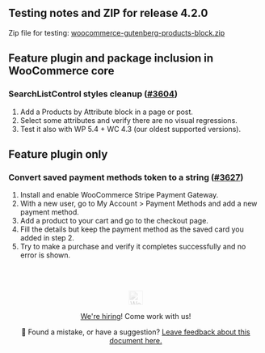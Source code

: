 ## Testing notes and ZIP for release 4.2.0

Zip file for testing: [woocommerce-gutenberg-products-block.zip](https://github.com/woocommerce/woocommerce-gutenberg-products-block/files/5769544/woocommerce-gutenberg-products-block.zip)

## Feature plugin and package inclusion in WooCommerce core

### SearchListControl styles cleanup ([#3604](https://github.com/woocommerce/woocommerce-gutenberg-products-block/pull/3604))

1. Add a Products by Attribute block in a page or post.
2. Select some attributes and verify there are no visual regressions.
3. Test it also with WP 5.4 + WC 4.3 (our oldest supported versions).

## Feature plugin only

### Convert saved payment methods token to a string ([#3627](https://github.com/woocommerce/woocommerce-gutenberg-products-block/pull/3627))

1. Install and enable WooCommerce Stripe Payment Gateway.
2. With a new user, go to My Account > Payment Methods and add a new payment method.
3. Add a product to your cart and go to the checkout page.
4. Fill the details but keep the payment method as the saved card you added in step 2.
5. Try to make a purchase and verify it completes successfully and no error is shown.

<!-- FEEDBACK --><br/><br/><p align="center"><a href="https://woocommerce.com/"><img src="https://woocommerce.com/wp-content/themes/woo/images/logo-woocommerce@2x.png" alt="WooCommerce" height="28px" style="filter: grayscale(100%);opacity: 0.2;" /></a></p><p align="center"><a href="https://woocommerce.com/careers/">We're hiring</a>! Come work with us!</p><p align="center">🐞 Found a mistake, or have a suggestion? <a href="https://github.com/woocommerce/woocommerce-gutenberg-products-block/issues/new?assignees=&labels=type%3A+documentation&template=--doc-feedback.md&title=Feedback%20on%20`./docs/testing/releases/420.md`">Leave feedback about this document here.</a></p><!-- /FEEDBACK -->

